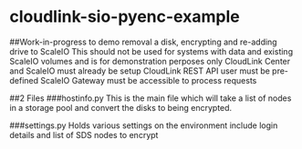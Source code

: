# cloudlink-sio-pyenc-example

##Work-in-progress to demo removal a disk, encrypting and re-adding drive to ScaleIO
This should not be used for systems with data and existing ScaleIO volumes and is for demonstration perposes only
CloudLink Center and ScaleIO must already be setup
CloudLink REST API user must be pre-defined
ScaleIO Gateway must be accessible to process requests

##2 Files
###hostinfo.py
This is the main file which will take a list of nodes in a storage pool and convert the disks to being encrypted.


###settings.py
Holds various settings on the environment include login details and list of SDS nodes to encrypt
